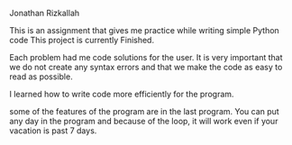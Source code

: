 Jonathan Rizkallah

This is an assignment that gives me practice while writing simple Python code 
This project is currently Finished.

Each problem had me code solutions for the user. It is very important that we do not create any syntax errors and that we make the code as easy to read as possible.

I learned how to write code more efficiently for the program.

some of the features of the program are in the last program. You can put any day in the program and because of the loop, it will work even if your vacation is past 7 days.
